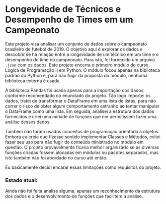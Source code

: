 # Longevidade de Técnicos e Desempenho de Times em um Campeonato

Este projeto visa analisar um conjunto de dados sobre o campeonato brasileiro de futebol de 2019. O objetivo aqui é explorar os dados e descobrir se há relação entre a longevidade de 
um técnico em um time e o desempenho do time no campeonato. Para isto, foi fornecido um arquivo `.json` com os dados. Este projeto encerra o primeiro módulo do curso, Lógica de 
Programação II em Python. O módulo focou apenas na biblioteca padrão do Python e, para não fugir da proposta do módulo, nenhuma biblioteca externa é usada. 

A biblioteca Pandas foi usada apenas para a importação dos dados, conforme recomendado no enunciado do projeto. Tão logo importei os dados, tratei de transformar o DataFrame em uma 
lista de listas, para não correr o risco de obter algum comportamento estranho ao tentar manipular o DataFrame como uma lista. Em seguida, analisei a estrutura dos dados fornecidos e 
criei uma miríade de funções que me permitissem fazer uma análise desses dados. 

Também não foram usados conceitos de programação orientada a objetos. Embora eu creia que fizesse sentido implementar Classes e Métodos, evitei fazer seu uso para não fugir do 
conteúdo ministrado no módulo em questão. O projeto provavelmente ficaria melhor organizado se as diversas funções criadas fossem alocadas em módulos ou pacotes separados, mas isto 
também não foi abordado no curso até então.

Eu basicamente decidi encarar essas limitações como requisitos do projeto. 


### Estado atual: 

Ainda não foi feita análise alguma, apenas um reconhecimento da estrutura dos dados e o desenvolvimento de funções que facilitem a análise. 
